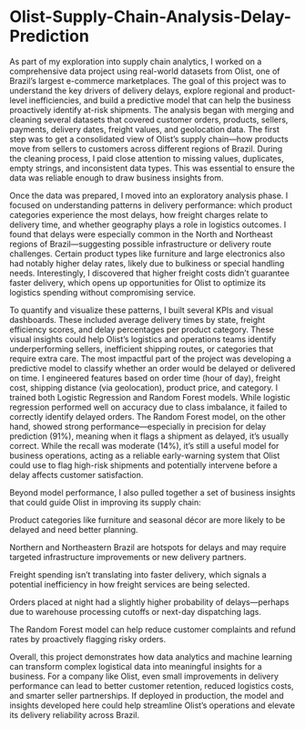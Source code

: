 # Olist-Supply-Chain-Analysis-Delay-Prediction

As part of my exploration into supply chain analytics, I worked on a comprehensive data project using real-world datasets from Olist, one of Brazil’s largest e-commerce marketplaces. The goal of this project was to understand the key drivers of delivery delays, explore regional and product-level inefficiencies, and build a predictive model that can help the business proactively identify at-risk shipments.
The analysis began with merging and cleaning several datasets that covered customer orders, products, sellers, payments, delivery dates, freight values, and geolocation data. The first step was to get a consolidated view of Olist’s supply chain—how products move from sellers to customers across different regions of Brazil. During the cleaning process, I paid close attention to missing values, duplicates, empty strings, and inconsistent data types. This was essential to ensure the data was reliable enough to draw business insights from.

Once the data was prepared, I moved into an exploratory analysis phase. I focused on understanding patterns in delivery performance: which product categories experience the most delays, how freight charges relate to delivery time, and whether geography plays a role in logistics outcomes. I found that delays were especially common in the North and Northeast regions of Brazil—suggesting possible infrastructure or delivery route challenges. Certain product types like furniture and large electronics also had notably higher delay rates, likely due to bulkiness or special handling needs. Interestingly, I discovered that higher freight costs didn’t guarantee faster delivery, which opens up opportunities for Olist to optimize its logistics spending without compromising service.

To quantify and visualize these patterns, I built several KPIs and visual dashboards. These included average delivery times by state, freight efficiency scores, and delay percentages per product category. These visual insights could help Olist’s logistics and operations teams identify underperforming sellers, inefficient shipping routes, or categories that require extra care.
The most impactful part of the project was developing a predictive model to classify whether an order would be delayed or delivered on time. I engineered features based on order time (hour of day), freight cost, shipping distance (via geolocation), product price, and category. I trained both Logistic Regression and Random Forest models. While logistic regression performed well on accuracy due to class imbalance, it failed to correctly identify delayed orders. The Random Forest model, on the other hand, showed strong performance—especially in precision for delay prediction (91%), meaning when it flags a shipment as delayed, it’s usually correct. While the recall was moderate (14%), it’s still a useful model for business operations, acting as a reliable early-warning system that Olist could use to flag high-risk shipments and potentially intervene before a delay affects customer satisfaction.

Beyond model performance, I also pulled together a set of business insights that could guide Olist in improving its supply chain:

Product categories like furniture and seasonal décor are more likely to be delayed and need better planning.

Northern and Northeastern Brazil are hotspots for delays and may require targeted infrastructure improvements or new delivery partners.

Freight spending isn’t translating into faster delivery, which signals a potential inefficiency in how freight services are being selected.

Orders placed at night had a slightly higher probability of delays—perhaps due to warehouse processing cutoffs or next-day dispatching lags.

The Random Forest model can help reduce customer complaints and refund rates by proactively flagging risky orders.


Overall, this project demonstrates how data analytics and machine learning can transform complex logistical data into meaningful insights for a business. For a company like Olist, even small improvements in delivery performance can lead to better customer retention, reduced logistics costs, and smarter seller partnerships. If deployed in production, the model and insights developed here could help streamline Olist’s operations and elevate its delivery reliability across Brazil.

